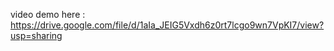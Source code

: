 video demo  here :
    https://drive.google.com/file/d/1aIa_JEIG5Vxdh6z0rt7lcgo9wn7VpKI7/view?usp=sharing
